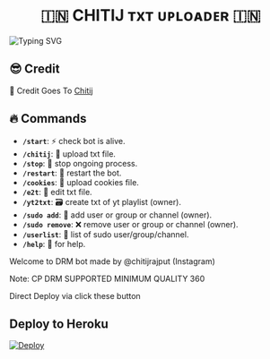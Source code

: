 <h1 align="center">
  🇮🇳 CHITIJ ᴛxᴛ ᴜᴘʟᴏᴀᴅᴇʀ 🇮🇳
</h1>

![Typing SVG](https://readme-typing-svg.herokuapp.com/?lines=Welcome+To+Txt+Uploader+Bot+!)

## 😎 Credit

🥳 Credit Goes To [Chitij](https://t.me/chitijrajput)

  
## 🔥 Commands

- **`/start`**: ⚡ check bot is alive.
- **`/chitij`**:  📁 upload txt file.
- **`/stop`**: 🛑 stop ongoing process.
- **`/restart`**: 🔮 restart the bot.
- **`/cookies`**: 🍪 upload cookies file.
- **`/e2t`**: 📝 edit txt file.
- **`/yt2txt`**: 🗃️ create txt of yt playlist (owner).
- **`/sudo add`**: 🎊 add user or group or channel (owner).
- **`/sudo remove`**: ❌ remove user or group or channel (owner).
- **`/userlist`**: 📜 list of sudo user/group/channel.
- **`/help`**: 🎉 for help.

Welcome to DRM bot made by @chitijrajput (Instagram)

Note: CP DRM SUPPORTED MINIMUM QUALITY 360

Direct Deploy via click these button 

## Deploy to Heroku

[![Deploy](https://www.herokucdn.com/deploy/button.svg)](https://www.heroku.com/deploy?template=https://github.com/kartik80945/CHITIJ/tree/main)

